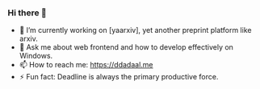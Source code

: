 ### Hi there 👋

- 🔭 I’m currently working on [yaarxiv], yet another preprint platform like arxiv.
- 💬 Ask me about web frontend and how to develop effectively on Windows.
- 📫 How to reach me: https://ddadaal.me
- ⚡ Fun fact: Deadline is always the primary productive force.
